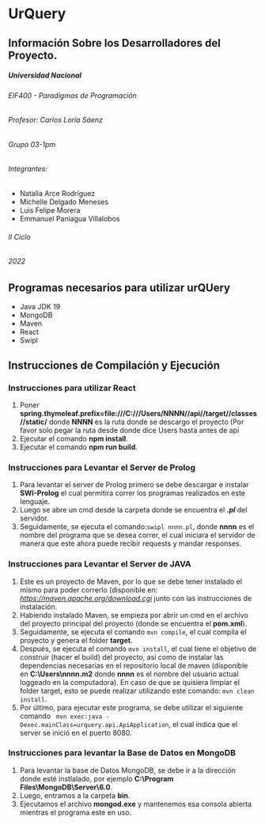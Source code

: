 # UrQuery
## Información Sobre los Desarrolladores del Proyecto.
##### Universidad Nacional
###### EIF400 - Paradigmas de Programación
###### Profesor: Carlos Loría Sáenz
###### Grupo 03-1pm
###### Integrantes:
 - Natalia Arce  Rodríguez 
 - Michelle Delgado Meneses
 - Luis Felipe Morera 
- Emmanuel Paniagua Villalobos
###### II Ciclo
###### 2022
## Programas necesarios para utilizar urQUery
- Java JDK 19
- MongoDB
- Maven
- React
- Swipl
## Instrucciones de Compilación y Ejecución
### Instrucciones para utilizar React 
1. Poner **spring.thymeleaf.prefix=file:///C:///Users/NNNN//api//target//classes//static/** donde **NNNN** es la ruta donde se descargo el proyecto (Por favor solo pegar la ruta desde donde dice Users hasta antes de api
2. Ejecutar el comando **npm install**.
3. Ejecutar el comando **npm run build**.
### Instrucciones para Levantar el Server de Prolog
1. Para levantar el server de Prolog primero se debe descargar e instalar **SWI-Prolog** el cual permitira correr los programas realizados en este lenguaje.
2. Luego se abre un cmd desde la carpeta donde se encuentra el **_.pl_** del servidor.
3. Seguidamente, se ejecuta el comando:```swipl nnnn.pl```, donde **nnnn** es el nombre del programa que se desea correr, el cual iniciara el servidor de manera que este ahora puede recibir requests y mandar responses.
### Instrucciones para Levantar el Server de JAVA
1.  Este es un proyecto de Maven, por lo que se debe tener instalado el mismo para poder correrlo (disponible en:  *https://maven.apache.org/download.cgi* junto con las instrucciones de instalación. 
2. Habiendo instalado Maven, se empieza por abrir un cmd en el archivo del proyecto principal del proyecto (donde se encuentra el **pom.xml**).
3.  Seguidamente, se ejecuta el comando ```mvn compile```, el cual compila el proyecto y genera el folder **target**.
4.  Después,  se ejecuta el comando ```mvn install```, el cual tiene el objetivo de construir (hacer el build) del proyecto, asi como de instalar las dependencias necesarias en el repositorio local de maven (disponible en **C:\Users\nnnn\.m2** donde **nnnn** es el nombre del usuario actual loggeado en la computadora). En caso de que se quisiera limpiar el folder target, esto se puede realizar utilizando este comando: ```mvn clean install```.
5. Por último, para ejecutar este programa, se debe utilizar el siguiente comando     ``` mvn exec:java -Dexec.mainClass=urquery.api.ApiApplication```, el cual indica que el server se inició en el puerto 8080.
### Instrucciones para levantar la Base de Datos en MongoDB
1. Para levantar la base de Datos MongoDB, se debe ir a la dirección donde esté instlalado, por ejemplo **C:\Program Files\MongoDB\Server\6.0**.
2. Luego, entramos a la carpeta **bin**.
3. Ejecutamos el archivo **mongod.exe** y mantenemos esa consola abierta mientras el programa este en uso.
